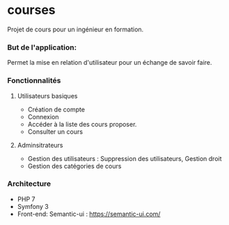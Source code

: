 # courses

Projet de cours pour un ingénieur en formation. 

### But de l'application: 

Permet la mise en relation d'utilisateur pour un échange de savoir faire.

### Fonctionnalités

1. Utilisateurs basiques

   * Création de compte
   * Connexion
   * Accéder à la liste des cours proposer. 
   * Consulter un cours 

2. Adminsitrateurs

   * Gestion des utilisateurs : Suppression des utilisateurs, Gestion droit
   * Gestion des catégories de cours
   
   
### Architecture

   * PHP 7
   * Symfony 3 
   * Front-end: Semantic-ui : https://semantic-ui.com/
   
